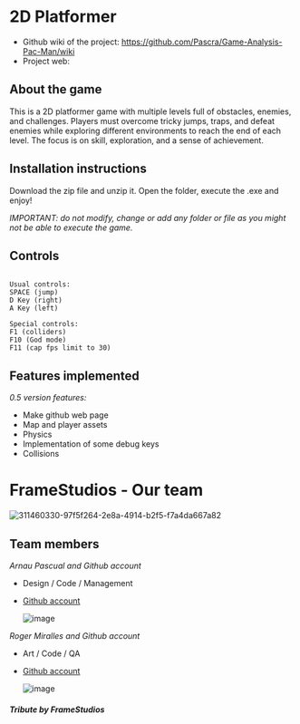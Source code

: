 # 2D Platformer

* Github wiki of the project: https://github.com/Pascra/Game-Analysis-Pac-Man/wiki
* Project web: 

## About the game

This is a 2D platformer game with multiple levels full of obstacles, enemies, and challenges. Players must overcome tricky jumps, traps, and defeat enemies while exploring different environments to reach the end of each level. The focus is on skill, exploration, and a sense of achievement.

## Installation instructions

Download the zip file and unzip it. Open the folder, execute the .exe and enjoy!

_IMPORTANT: do not modify, change or add any folder or file as you might not be able to execute the game._

## Controls
~~~~~~~~~~~~~~~

Usual controls:
SPACE (jump)
D Key (right)
A Key (left)

Special controls:
F1 (colliders)
F10 (God mode)
F11 (cap fps limit to 30)

~~~~~~~~~~~~~~~

## Features implemented

_0.5 version features:_

* Make github web page
* Map and player assets
* Physics
* Implementation of some debug keys
* Collisions

# FrameStudios - Our team

![311460330-97f5f264-2e8a-4914-b2f5-f7a4da667a82](https://github.com/Pascra/Pac-Man/assets/160216424/10c01ef0-be32-4d84-a5b6-701ed7fa1327)

## Team members

_Arnau Pascual and Github account_

* Design / Code / Management
* [Github account](https://github.com/Pascra)
  
  ![image](https://github.com/Pascra/Pac-Man/assets/160216424/46251066-7879-478c-afe9-56c7ef9d027b)


_Roger Miralles and Github account_

* Art / Code / QA
* [Github account](https://github.com/Roster247)
  
  ![image](https://github.com/Pascra/Pac-Man/assets/160216424/f4575d55-e701-4ef9-8ec8-652da0fecf6a)




#### _Tribute by FrameStudios_
